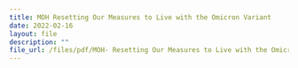 ```yaml
---
title: MOH Resetting Our Measures to Live with the Omicron Variant
date: 2022-02-16
layout: file
description: ""
file_url: /files/pdf/MOH- Resetting Our Measures to Live with the Omicron Variant.pdf
---
```

